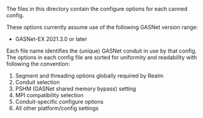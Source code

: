 The files in this directory contain the configure options for each canned config.

These options currently assume use of the following GASNet version range:

* GASNet-EX 2021.3.0 or later

Each file name identifies the (unique) GASNet conduit in use by that config.
The options in each config file are sorted for uniformity and readability
with following the convention:

1. Segment and threading options globally required by Realm
2. Conduit selection
3. PSHM (GASNet shared memory bypass) setting
4. MPI compatibility selection
5. Conduit-specific configure options
6. All other platform/config settings
 
